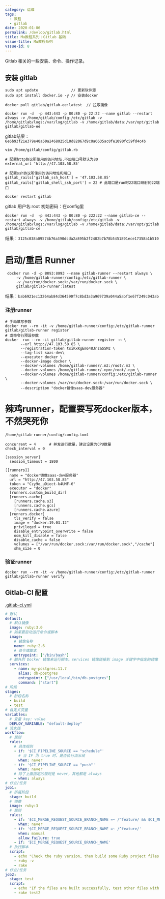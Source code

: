 ```yaml
---
category: 运维
tags:
  - 教程
  - gitlab
date: 2020-01-06
permalink: /devlop/gitlab.html
title: Mu教程系列：Gitlab 基础
vssue-title: Mu教程系列
vssue-id: 8
---
```


Gitlab 相关的一些安装、命令、操作记录。

<!-- more -->

## 安装 gitlab
```shell
sudo apt update               // 更新软件源
sudo apt install docker.io -y // 安装docker

docker pull gitlab/gitlab-ee:latest  // 拉取镜像

docker run -d  -p 443:443 -p 80:80 -p 22:22 --name gitlab --restart always -v /home/gitlab/config:/etc/gitlab -v /home/gitlab/logs:/var/log/gitlab -v /home/gitlab/data:/var/opt/gitlab gitlab/gitlab-ee
```
gitlab结果：`6e6b93f21e379e40a50a2468025d10d82067d9c0a6635ac0fe1090fc59fd4c4b`

```shell
vim /home/gitlab/config/gitlab.rb

# 配置http协议所使用的访问地址,不加端口号默认为80
external_url 'http://47.103.58.85'

# 配置ssh协议所使用的访问地址和端口
gitlab_rails['gitlab_ssh_host'] = '47.103.58.85'
gitlab_rails['gitlab_shell_ssh_port'] = 22 # 此端口是run时22端口映射的22端口

docker restart gitlab
```

gitlab 用户名:root  初始密码：在config里

```shell
docker run -d  -p 443:443 -p 80:80 -p 222:22 --name gitlab-ce --restart always -v /home/gitlab/config:/etc/gitlab -v /home/gitlab/logs:/var/log/gitlab -v /home/gitlab/data:/var/opt/gitlab gitlab/gitlab-ce
```
结果：`3125c038a09574b76a390dcda2a895b2f2402b7b78b5451891ece17358a1b510`

# 启动/重启 Runner
```shell
 docker run -d -p 8093:8093 --name gitlab-runner --restart always \
     -v /home/gitlab-runner/config:/etc/gitlab-runner \
     -v /var/run/docker.sock:/var/run/docker.sock \
     gitlab/gitlab-runner:latest
```
结果：`bab6921ec13264ab84d364590f7c8bd3a3a969739a044a5abf1e67f249c043ab`

### 注册runner

```shell
# 手动填写参数
docker run --rm -it -v /home/gitlab-runner/config:/etc/gitlab-runner gitlab/gitlab-runner register
# 或命令行预设参数
docker  run --rm -it gitlab/gitlab-runner register -n \
       --url http://47.103.58.85 \
       --registration-token tsiKxKgEm648JnzaSSMz \
       --tag-list saas-dev\
       --executor docker \
       --docker-image docker \
       --docker-volumes /home/gitlab-runner/.m2:/root/.m2 \
       --docker-volumes /home/gitlab-runner/.npm:/root/.npm \
       --docker-volumes /home/gitlab-runner/config:/etc/gitlab-runner \
       --docker-volumes /var/run/docker.sock:/var/run/docker.sock \
       --description "docker镜像saas-dev服务器"
```

# 辣鸡runner，配置要写死docker版本，不然哭死你

`/home/gitlab-runner/config/config.toml`

```YML
concurrent = 4      # 并发运行数量，建议设置为CPU数量
check_interval = 0

[session_server]
  session_timeout = 1800

[[runners]]
  name = "docker镜像saas-dev服务器"
  url = "http://47.103.58.85"
  token = "Czy9o_uDiect-k4UMF-6"
  executor = "docker"
  [runners.custom_build_dir]
  [runners.cache]
    [runners.cache.s3]
    [runners.cache.gcs]
    [runners.cache.azure]
  [runners.docker]
    tls_verify = false
    image = "docker:19.03.12"
    privileged = true
    disable_entrypoint_overwrite = false
    oom_kill_disable = false
    disable_cache = false
    volumes = ["/var/run/docker.sock:/var/run/docker.sock","/cache"]
    shm_size = 0
```

### 验证runner

```shell
docker run --rm -it -v /home/gitlab-runner/config:/etc/gitlab-runner gitlab/gitlab-runner verify
```

## Gitlab-CI 配置

[.gitlab-ci.yml][0]

```yml
# 默认
default:
  # 默认镜像
  image: ruby:3.0
  # 如果要启动运行命令或脚本
  image:
    # 镜像名称
    name: ruby:2.6
    # 命令或脚本
    entrypoint: ["/bin/bash"]
  # 额外的 Docker 镜像来运行脚本。services 镜像链接到 image 关键字中指定的镜像
  services:
    - name: my-postgres:11.7
      alias: db-postgres
      entrypoint: ["/usr/local/bin/db-postgres"]
      command: ["start"]
# 阶段
stages:
  # 阶段名称
  - build
  - test
# 自定义变量
variables:
  # 变量 key: value
  DEPLOY_VARIABLE: "default-deploy"
# 流水线
workflow:
  # 规则
  rules:
    # 具体规则
    - if: '$CI_PIPELINE_SOURCE == "schedule"'
      # 当 IF 为 true 时，是否执行流水线
      when: never
    - if: '$CI_PIPELINE_SOURCE == "push"'
      when: never
    # 除了上面指定的规则是 never，其他都是 always
    - when: always
# 作业/任务
job1:
  # 所属阶段
  stage: build
  # 镜像
  image: ruby:3
  # 规则
  rules:
    - if: '$CI_MERGE_REQUEST_SOURCE_BRANCH_NAME =~ /^feature/ && $CI_MERGE_REQUEST_TARGET_BRANCH_NAME != $CI_DEFAULT_BRANCH'
      when: never
    - if: '$CI_MERGE_REQUEST_SOURCE_BRANCH_NAME =~ /^feature/'
      when: manual
      allow_failure: true
    - if: '$CI_MERGE_REQUEST_SOURCE_BRANCH_NAME'
  # 执行脚本
  script:
    - echo "Check the ruby version, then build some Ruby project files:"
    - ruby -v
    - rake
# 作业/任务
job2:
  stage: test
  script:
    - echo "If the files are built successfully, test other files with a different command:"
    - rake test2

```



[0]:https://docs.gitlab.cn/jh/ci/yaml/index.html
[1]:https://docs.docker.com/engine/reference/commandline/push/
[1]:https://jihulab.com/gitlab-cn/gitlab/-/tree/master/.gitlab/ci
